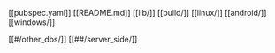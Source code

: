 [[pubspec.yaml]]
[[README.md]]
[[lib/]]
[[build/]]
[[linux/]]
[[android/]]
[[windows/]]


[[#/other_dbs/]]
[[##/server_side/]]
